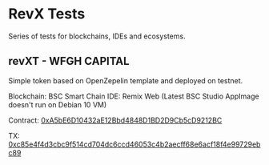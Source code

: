 # RevX Tests

Series of tests for blockchains, IDEs and ecosystems.

## revXT - WFGH CAPITAL

Simple token based on OpenZepelin template and deployed on testnet.

Blockchain: BSC Smart Chain
IDE:        Remix Web (Latest BSC Studio AppImage doesn't run on Debian 10 VM)

Contract: [0xA5bE6D10432aE12Bbd4848D1BD2D9Cb5cD9212BC](https://testnet.bscscan.com/token/0xa5be6d10432ae12bbd4848d1bd2d9cb5cd9212bc)

TX: [0xc85e4f4d3cbc9f514cd704dc6ccd46053c4b2aecff68e6acf18f4e99729ebc89](https://testnet.bscscan.com/tx/0xc85e4f4d3cbc9f514cd704dc6ccd46053c4b2aecff68e6acf18f4e99729ebc89)

